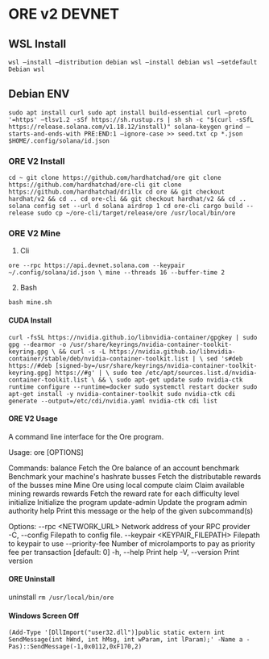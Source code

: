 # ORE v2 DEVNET

## WSL Install

`wsl —install —distribution debian
wsl —install debian
wsl —setdefault Debian
wsl`

## Debian ENV

`
sudo apt install curl
sudo apt install build-essential
curl —proto '=https' —tlsv1.2 -sSf https://sh.rustup.rs | sh
sh -c "$(curl -sSfL https://release.solana.com/v1.18.12/install)"
solana-keygen grind —starts-and-ends-with PRE:END:1 —ignore-case >> seed.txt
cp *.json $HOME/.config/solana/id.json
`

### ORE V2 Install

`
cd ~
git clone https://github.com/hardhatchad/ore
git clone https://github.com/hardhatchad/ore-cli
git clone https://github.com/hardhatchad/drillx
cd ore && git checkout hardhat/v2 && cd ..
cd ore-cli && git checkout hardhat/v2 && cd ..
solana config set --url d
solana airdrop 1
cd ore-cli
cargo build --release
sudo cp ~/ore-cli/target/release/ore /usr/local/bin/ore
`

### ORE V2 Mine

1. Cli

`ore --rpc https://api.devnet.solana.com --keypair ~/.config/solana/id.json \
    mine --threads 16 --buffer-time 2`

2. Bash

`bash mine.sh`

#### CUDA Install

`curl -fsSL https://nvidia.github.io/libnvidia-container/gpgkey | sudo gpg --dearmor -o /usr/share/keyrings/nvidia-container-toolkit-keyring.gpg \
  && curl -s -L https://nvidia.github.io/libnvidia-container/stable/deb/nvidia-container-toolkit.list | \
    sed 's#deb https://#deb [signed-by=/usr/share/keyrings/nvidia-container-toolkit-keyring.gpg] https://#g' | \
    sudo tee /etc/apt/sources.list.d/nvidia-container-toolkit.list \
  && \
    sudo apt-get update
sudo nvidia-ctk runtime configure --runtime=docker
sudo systemctl restart docker
sudo apt-get install -y nvidia-container-toolkit
sudo nvidia-ctk cdi generate --output=/etc/cdi/nvidia.yaml
nvidia-ctk cdi list`

#### ORE V2 Usage

A command line interface for the Ore program.

Usage: ore [OPTIONS] <COMMAND>

Commands:
  balance       Fetch the Ore balance of an account
  benchmark     Benchmark your machine's hashrate
  busses        Fetch the distributable rewards of the busses
  mine          Mine Ore using local compute
  claim         Claim available mining rewards
  rewards       Fetch the reward rate for each difficulty level
  initialize    Initialize the program
  update-admin  Update the program admin authority
  help          Print this message or the help of the given subcommand(s)        

Options:
      --rpc <NETWORK_URL>             Network address of your RPC provider       
  -C, --config <PATH>                 Filepath to config file.
      --keypair <KEYPAIR_FILEPATH>    Filepath to keypair to use
      --priority-fee <MICROLAMPORTS>  Number of microlamports to pay as priority fee per transaction [default: 0]
  -h, --help                          Print help
  -V, --version                       Print version

#### ORE Uninstall

uninstall `rm /usr/local/bin/ore`

#### Windows Screen Off

`(Add-Type '[DllImport("user32.dll")]public static extern int SendMessage(int hWnd, int hMsg, int wParam, int lParam);' -Name a -Pas)::SendMessage(-1,0x0112,0xF170,2)`

